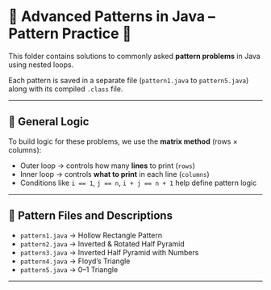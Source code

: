 # 🔷 Advanced Patterns in Java – Pattern Practice 🚀

This folder contains solutions to commonly asked **pattern problems** in Java using nested loops.

Each pattern is saved in a separate file (`pattern1.java` to `pattern5.java`) along with its compiled `.class` file.

---

## 🧠 General Logic

To build logic for these problems, we use the **matrix method** (rows × columns):

- Outer loop → controls how many **lines** to print (`rows`)
- Inner loop → controls **what to print** in each line (`columns`)
- Conditions like `i == 1`, `j == n`, `i + j == n + 1` help define pattern logic

---

## 📁 Pattern Files and Descriptions

- `pattern1.java` → Hollow Rectangle Pattern  
- `pattern2.java` → Inverted & Rotated Half Pyramid  
- `pattern3.java` → Inverted Half Pyramid with Numbers  
- `pattern4.java` → Floyd’s Triangle  
- `pattern5.java` → 0–1 Triangle  

---

